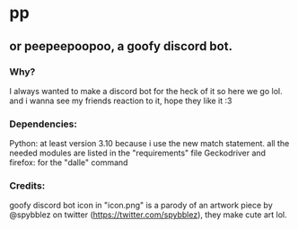 # pp
## or peepeepoopoo, a goofy discord bot.


### Why?

I always wanted to make a discord bot for the heck of it so here we go lol. and i wanna see my friends reaction to it, hope they like it :3


### Dependencies:

Python: at least version 3.10 because i use the new match statement. all the needed modules are listed in the "requirements" file
Geckodriver and firefox: for the "dalle" command

### Credits:

goofy discord bot icon in "icon.png" is a parody of an artwork piece by @spybblez on twitter (https://twitter.com/spybblez), they make cute art lol.
